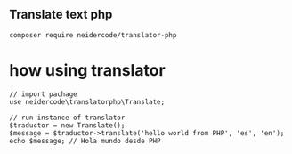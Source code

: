 ## Translate text php

```
composer require neidercode/translator-php
```

# how using translator

```
// import pachage
use neidercode\translatorphp\Translate;

// run instance of translator
$traductor = new Translate();
$message = $traductor->translate('hello world from PHP', 'es', 'en');
echo $message; // Hola mundo desde PHP
```
